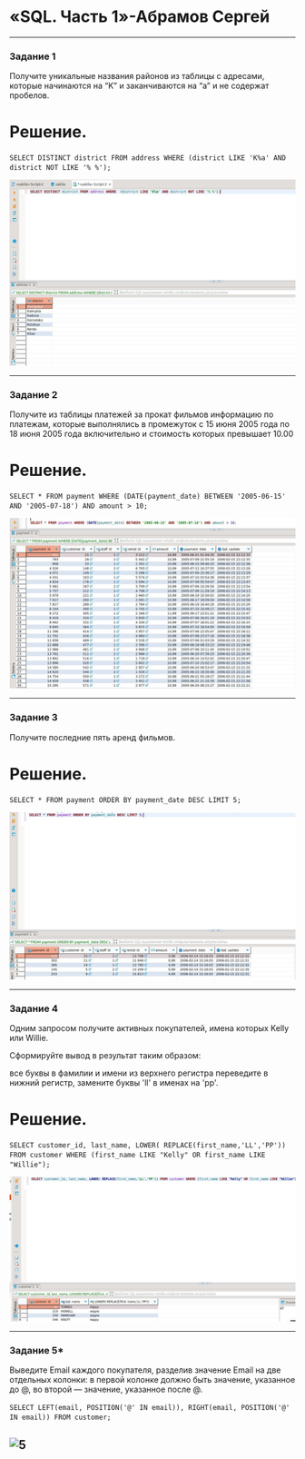 # «SQL. Часть 1»-Абрамов Сергей

---

### Задание 1
Получите уникальные названия районов из таблицы с адресами, которые начинаются на “K” и заканчиваются на “a” и не содержат пробелов.

# Решение.

`SELECT DISTINCT district FROM address WHERE (district LIKE 'K%a' AND district NOT LIKE '% %');`

![1](https://github.com/smabramov/SQL1/blob/e12468790edf0c72fe3d0c77d06841e4fbd3342e/jpg/1.jpg)


---

### Задание 2
Получите из таблицы платежей за прокат фильмов информацию по платежам, которые выполнялись в промежуток с 15 июня 2005 года по 18 июня 2005 года включительно и стоимость которых превышает 10.00

# Решение.

`SELECT * FROM payment WHERE (DATE(payment_date) BETWEEN '2005-06-15' AND '2005-07-18') AND amount > 10;`

![2](https://github.com/smabramov/SQL1/blob/e12468790edf0c72fe3d0c77d06841e4fbd3342e/jpg/2.jpg)

---

### Задание 3
Получите последние пять аренд фильмов.

# Решение.

`SELECT * FROM payment ORDER BY payment_date DESC LIMIT 5;`

![3](https://github.com/smabramov/SQL1/blob/e12468790edf0c72fe3d0c77d06841e4fbd3342e/jpg/3.jpg)

---

### Задание 4
Одним запросом получите активных покупателей, имена которых Kelly или Willie.

Сформируйте вывод в результат таким образом:

все буквы в фамилии и имени из верхнего регистра переведите в нижний регистр,
замените буквы 'll' в именах на 'pp'.

# Решение.

`SELECT customer_id, last_name, LOWER( REPLACE(first_name,'LL','PP')) FROM customer WHERE (first_name LIKE "Kelly" OR first_name LIKE "Willie");`


![4](https://github.com/smabramov/SQL1/blob/e12468790edf0c72fe3d0c77d06841e4fbd3342e/jpg/4.jpg)

---

### Задание 5*

Выведите Email каждого покупателя, разделив значение Email на две отдельных колонки: в первой колонке должно быть значение, указанное до @, во второй — значение, указанное после @.


`SELECT LEFT(email, POSITION('@' IN email)), RIGHT(email, POSITION('@' IN email)) FROM customer; `


![5]()
---
